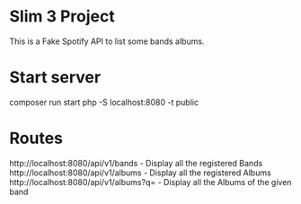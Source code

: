 # Slim 3 Project

This is a Fake Spotify API to list some bands albums.

# Start server
composer run start 
php -S localhost:8080 -t public 

# Routes
http://localhost:8080/api/v1/bands - Display all the registered Bands
http://localhost:8080/api/v1/albums - Display all the registered Albums
http://localhost:8080/api/v1/albums?q=<band-name> - Display all the Albums of the given band